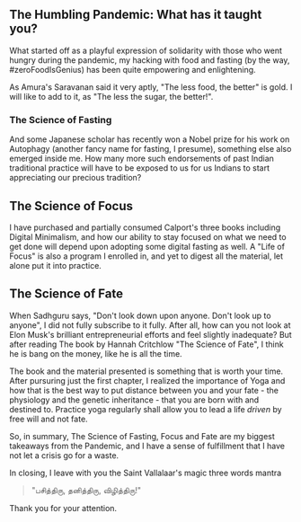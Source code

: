 <!-- title: Pandemic Lessons  -->

## The Humbling Pandemic: What has it taught you? 

What started off as a playful expression of solidarity with those who went hungry during the pandemic, my hacking with food and fasting (by the way, #zeroFoodIsGenius) has been quite empowering and enlightening. 

As Amura's Saravanan said it very aptly, "The less food, the better" is gold. I will like to add to it, as "The less the sugar, the better!". 

### The Science of Fasting 

And some Japanese scholar has recently won a Nobel prize for his work on Autophagy (another fancy name for fasting, I presume), something else also emerged inside me. How many more such endorsements of past Indian traditional practice will have to be exposed to us for us Indians to start appreciating our precious tradition? 

## The Science of Focus 

I have purchased and partially consumed Calport's three books including Digital Minimalism, and how our ability to stay focused on what we need to get done will depend upon adopting some digital fasting as well. A "Life of Focus" is also a program I enrolled in, and yet to digest all the material, let alone put it into practice. 

## The Science of Fate

When Sadhguru says, "Don't look down upon anyone. Don't look up to anyone", I did not fully subscribe to it fully. After all, how can you not look at Elon Musk's brilliant entrepreneurial efforts and feel slightly inadequate? But after reading The book by Hannah Critchlow "The Science of Fate", I think he is bang on the money, like he is all the time. 

The book and the material presented is something that is worth your time. After pursuring just the first chapter, I realized the importance of Yoga and how that is the best way to put distance between you and your fate - the physiology and the genetic inheritance - that you are born with and destined to. Practice yoga regularly shall allow you to lead a life _driven_ by free will and not fate.  

So, in summary, The Science of Fasting, Focus and Fate are my biggest takeaways from the Pandemic, and I have a sense of fulfillment that I have not let a crisis go for a waste. 

In closing, I leave with you the Saint Vallalaar's magic three words mantra 

> "பசித்திரு, தனித்திரு, விழித்திரு!"

Thank you for your attention.



